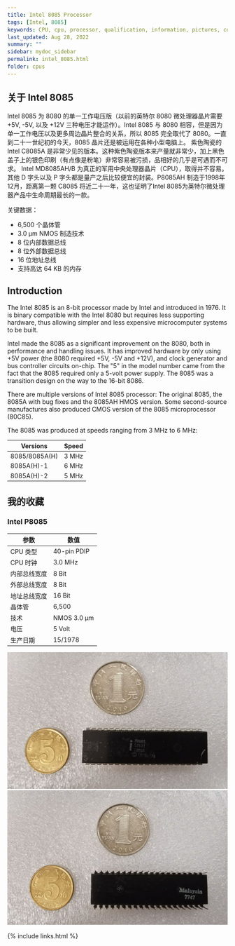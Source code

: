 ```yaml
---
title: Intel 8085 Processor
tags: [Intel, 8085]
keywords: CPU, cpu, processor, qualification, information, pictures, core, frequency, chip packaging, packaging, cpu info, x86, collection, amd, cyrix, harris, ibm, idt, iit, intel, motorola, nec, sgs, sgs-thomson, siemens, ST, signetics, mhs, ti, texas instruments, ulsi, umc, weitek, zilog, 808x, 8085, 8088, 8086, 80188, 80186, 80286, 286, 80386, 386, i386, Am386, 386sx, 386dx, 486, i486, 586, 486sx, 486dx, overdrive, 487, pentium, 586, 5x86, 386dlc, 386slc, 486dx2, mmx, ppro, pentium-pro, pro, athlon, duron, z80, dirk oppelt, dirk, oppelt, engineering, sample, samples
last_updated: Aug 28, 2022
summary: ""
sidebar: mydoc_sidebar
permalink: intel_8085.html
folder: cpus
---
```


## 关于 Intel 8085

Intel 8085 为 8080 的单一工作电压版（以前的英特尔 8080 微处理器晶片需要 +5V, -5V, 以及 +12V 三种电压才能运作）。Intel 8085 与 8080 相容，但是因为单一工作电压以及更多周边晶片整合的关系，所以 8085 完全取代了 8080。一直到二十一世纪初的今天，8085 晶片还是被运用在各种小型电脑上。 紫色陶瓷的 Intel C8085A 是非常少见的版本。这种紫色陶瓷版本来产量就非常少，加上黑色盖子上的银色印刷（有点像是粉笔）非常容易被污损，品相好的几乎是可遇而不可求。 Intel MD8085AH/B 为真正的军用中央处理器晶片（CPU），取得并不容易。其他 D 字头以及 P 字头都是量产之后比较便宜的封装。P8085AH 制造于1998年12月，距离第一颗 C8085 将近二十一年，这也证明了Intel 8085为英特尔微处理器产品中生命周期最长的一款。

关键数据：
- 6,500 个晶体管
- 3.0 µm NMOS 制造技术
- 8 位内部数据总线
- 8 位外部数据总线
- 16 位地址总线
- 支持高达 64 KB 的内存

## Introduction

The Intel 8085 is an 8-bit processor made by Intel and introduced in 1976. It is binary compatible with the Intel 8080 but requires less supporting hardware, thus allowing simpler and less expensive microcomputer systems to be built.
 
Intel made the 8085 as a significant improvement on the 8080, both in performance and handling issues. It has improved hardware by only using +5V power (the 8080 required +5V, -5V and +12V), and clock generator and bus controller circuits on-chip. The "5" in the model number came from the fact that the 8085 required only a 5-volt power supply. The 8085 was a transition design on the way to the 16-bit 8086.
 
There are multiple versions of Intel 8085 processor: The original 8085, the 8085A with bug fixes and the 8085AH HMOS version. Some second-source manufactures also produced CMOS version of the 8085 microprocessor (80C85).
 
The 8085 was produced at speeds ranging from 3 MHz to 6 MHz:

| Versions | Speed |
| ------ | ------ |
| 8085/8085A(H) | 3 MHz |
| 8085A(H)-1 | 6 MHz |
| 8085A(H)-2 | 5 MHz |

## 我的收藏

### Intel P8085

| 参数 | 数值 |
| ------ | ------ |
| CPU 类型 | 40-pin PDIP |
| CPU 时钟 | 3.0 MHz |
| 内部总线宽度 | 8 Bit |
| 外部总线宽度 | 8 Bit |
| 地址总线宽度 | 16 Bit |
| 晶体管 | 6,500 |
| 技术 | NMOS 3.0 µm |
| 电压 | 5 Volt |
| 生产日期 | 15/1978 |

![Intel-P8085 正面](/images/cpus/Intel/Intel_P8085_1.jpg)
![Intel-P8085 反面](/images/cpus/Intel/Intel_P8085_2.jpg)

{% include links.html %}
